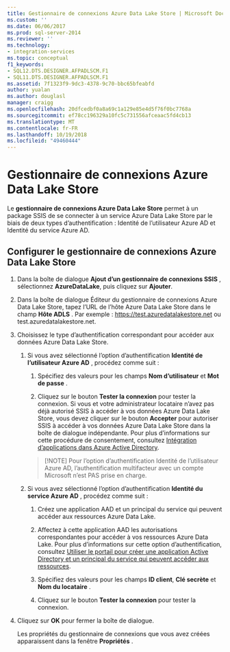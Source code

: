 ```yaml
---
title: Gestionnaire de connexions Azure Data Lake Store | Microsoft Docs
ms.custom: ''
ms.date: 06/06/2017
ms.prod: sql-server-2014
ms.reviewer: ''
ms.technology:
- integration-services
ms.topic: conceptual
f1_keywords:
- SQL12.DTS.DESIGNER.AFPADLSCM.F1
- SQL11.DTS.DESIGNER.AFPADLSCM.F1
ms.assetid: 7f1323f9-9dc3-4378-9c70-bbc65bfeabfd
author: yualan
ms.author: douglasl
manager: craigg
ms.openlocfilehash: 20dfcedbf0a8a69c1a129e85e4d5f76f0bc7768a
ms.sourcegitcommit: ef78cc196329a10fc5c731556afceaac5fd4cb13
ms.translationtype: MT
ms.contentlocale: fr-FR
ms.lasthandoff: 10/19/2018
ms.locfileid: "49460444"
---
```

# <a name="azure-data-lake-store-connection-manager"></a>Gestionnaire de connexions Azure Data Lake Store
  Le **gestionnaire de connexions Azure Data Lake Store** permet à un package SSIS de se connecter à un service Azure Data Lake Store par le biais de deux types d’authentification : Identité de l’utilisateur Azure AD et Identité du service Azure AD.  

## <a name="configure-the-azure-data-lake-store-connection-manager"></a>Configurer le gestionnaire de connexions Azure Data Lake Store 
  
1.  Dans la boîte de dialogue **Ajout d’un gestionnaire de connexions SSIS** , sélectionnez **AzureDataLake**, puis cliquez sur **Ajouter**.   
  
2.  Dans la boîte de dialogue Éditeur du gestionnaire de connexions Azure Data Lake Store, tapez l’URL de l’hôte Azure Data Lake Store dans le champ **Hôte ADLS** . Par exemple : https://test.azuredatalakestore.net ou test.azuredatalakestore.net.
  
3.  Choisissez le type d’authentification correspondant pour accéder aux données Azure Data Lake Store.

    1.  Si vous avez sélectionné l’option d’authentification **Identité de l’utilisateur Azure AD** , procédez comme suit :

        1. Spécifiez des valeurs pour les champs **Nom d’utilisateur** et **Mot de passe** . 
    
        2. Cliquez sur le bouton **Tester la connexion** pour tester la connexion. Si vous et votre administrateur locataire n’avez pas déjà autorisé SSIS à accéder à vos données Azure Data Lake Store, vous devez cliquer sur le bouton **Accepter** pour autoriser SSIS à accéder à vos données Azure Data Lake Store dans la boîte de dialogue indépendante. Pour plus d’informations sur cette procédure de consentement, consultez [Intégration d’applications dans Azure Active Directory](https://docs.microsoft.com/azure/active-directory/active-directory-integrating-applications#updating-an-application).
    
        >   [!NOTE] 
        >   Pour l’option d’authentification Identité de l’utilisateur Azure AD, l’authentification multifacteur avec un compte Microsoft n’est PAS prise en charge.
    
    2.  Si vous avez sélectionné l’option d’authentification **Identité du service Azure AD** , procédez comme suit :
        1. Créez une application AAD et un principal du service qui peuvent accéder aux ressources Azure Data Lake.
    
        2. Affectez à cette application AAD les autorisations correspondantes pour accéder à vos ressources Azure Data Lake. Pour plus d’informations sur cette option d’authentification, consultez [Utiliser le portail pour créer une application Active Directory et un principal du service qui peuvent accéder aux ressources](https://docs.microsoft.com/azure/azure-resource-manager/resource-group-create-service-principal-portal).
    
        3. Spécifiez des valeurs pour les champs **ID client**, **Clé secrète** et **Nom du locataire** .
    
        4. Cliquez sur le bouton **Tester la connexion** pour tester la connexion.  
  
4.  Cliquez sur **OK** pour fermer la boîte de dialogue.  
  
    Les propriétés du gestionnaire de connexions que vous avez créées apparaissent dans la fenêtre **Propriétés** .  
  
  
